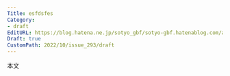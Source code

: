 ```yaml
---
Title: esfdsfes
Category:
- draft
EditURL: https://blog.hatena.ne.jp/sotyo_gbf/sotyo-gbf.hatenablog.com/atom/entry/4207112889924320902
Draft: true
CustomPath: 2022/10/issue_293/draft
---
```


本文
